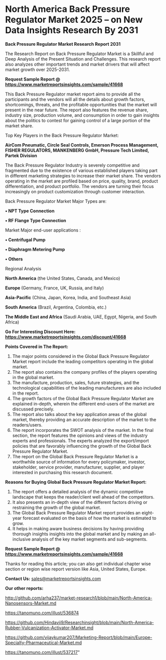 # North America Back Pressure Regulator Market 2025 – on New Data Insights Research By 2031

<strong>Back Pressure Regulator Market Research Report 2031</strong>

The Research Report on Back Pressure Regulator Market is a Skillful and Deep Analysis of the Present Situation and Challenges. This research report also analyzes other important trends and market drivers that will affect market growth over 2025-2031.

<strong>Request Sample Report @ <a href=https://www.marketreportsinsights.com/sample/41668>https://www.marketreportsinsights.com/sample/41668</a></strong>

This Back Pressure Regulator market report aims to provide all the participants and the vendors will all the details about growth factors, shortcomings, threats, and the profitable opportunities that the market will present in the near future. The report also features the revenue share, industry size, production volume, and consumption in order to gain insights about the politics to contest for gaining control of a large portion of the market share.

Top Key Players in the Back Pressure Regulator Market:

<strong>AirCom Pneumatic, Circle Seal Controls, Emerson Process Management, FISHER REGULATORS, MANKENBERG GmbH, Pressure Tech Limited, Partek Division</strong>

The Back Pressure Regulator Industry is severely competitive and fragmented due to the existence of various established players taking part in different marketing strategies to increase their market share. The vendors operating in the market are profiled based on price, quality, brand, product differentiation, and product portfolio. The vendors are turning their focus increasingly on product customization through customer interaction.

Back Pressure Regulator Market Major Types are:

<strong>•  NPT Type Connection

•  RF Flange Type Connection</strong>

Market Major end-user applications :

<strong>•  Centrifugal Pump

•  Diaphragm Metering Pump

•  Others</strong>

Regional Analysis

</u><strong><b>North America</b></strong> (the United States, Canada, and Mexico)

<strong><b>Europe </b></strong>(Germany, France, UK, Russia, and Italy)

<strong><b>Asia-Pacific</b></strong> (China, Japan, Korea, India, and Southeast Asia)

<strong><b>South America</b></strong> (Brazil, Argentina, Colombia, etc.)

<strong><b>The Middle East and Africa</b></strong> (Saudi Arabia, UAE, Egypt, Nigeria, and South Africa)

<strong>Go For Interesting Discount Here: <a href=https://www.marketreportsinsights.com/discount/41668>https://www.marketreportsinsights.com/discount/41668</a></strong>

<strong>Points Covered in The Report:</strong>
<ol>
  <li>The major points considered in the Global Back Pressure Regulator Market report include the leading competitors operating in the global market.</li>
  <li>The report also contains the company profiles of the players operating in the global market.</li>
  <li>The manufacture, production, sales, future strategies, and the technological capabilities of the leading manufacturers are also included in the report.</li>
  <li>The growth factors of the Global Back Pressure Regulator Market are explained in-depth, wherein the different end-users of the market are discussed precisely.</li>
  <li>The report also talks about the key application areas of the global market, thereby providing an accurate description of the market to the readers/users.</li>
  <li>The report incorporates the SWOT analysis of the market. In the final section, the report features the opinions and views of the industry experts and professionals. The experts analyzed the export/import policies that are favorably influencing the growth of the Global Back Pressure Regulator Market.</li>
  <li>The report on the Global Back Pressure Regulator Market is a worthwhile source of information for every policymaker, investor, stakeholder, service provider, manufacturer, supplier, and player interested in purchasing this research document.</li>
</ol>
<strong>Reasons for Buying Global Back Pressure Regulator Market Report:</strong>

<ol>
  <li>The report offers a detailed analysis of the dynamic competitive landscape that keeps the reader/client well ahead of the competitors.</li>
  <li>It also presents an in-depth view of the different factors driving or restraining the growth of the global market.</li>
  <li>The Global Back Pressure Regulator Market report provides an eight-year forecast evaluated on the basis of how the market is estimated to grow.</li>
  <li>It helps in making aware business decisions by having providing thorough insights insights into the global market and by making an all-inclusive analysis of the key market segments and sub-segments.</li>
</ol>
<strong>Request Sample Report @ <a href=https://www.marketreportsinsights.com/sample/41668>https://www.marketreportsinsights.com/sample/41668</a></strong>


Thanks for reading this article; you can also get individual chapter wise section or region wise report version like Asia, United States, Europe.

<strong>Contact Us:</strong>
sales@marketreportsinsights.com

<strong>Our other reports:</strong>

<a href=http://github.com/arha237/market-research1/blob/main/North-America-Nanosensors-Market.md>http://github.com/arha237/market-research1/blob/main/North-America-Nanosensors-Market.md</a>

<a href=https://tanomuno.com/illust/536874>https://tanomuno.com/illust/536874</a>

<a href=https://github.com/Hindavii9/Researchinsight/blob/main/North-America-Rubber-Vulcanization-Activator-Market.md>https://github.com/Hindavii9/Researchinsight/blob/main/North-America-Rubber-Vulcanization-Activator-Market.md</a>

<a href=https://github.com/vijaykumar207/Marketing-Report/blob/main/Europe-Specialty-Pharmaceutical-Market.md>https://github.com/vijaykumar207/Marketing-Report/blob/main/Europe-Specialty-Pharmaceutical-Market.md</a>

<a href=https://tanomuno.com/illust/537217>https://tanomuno.com/illust/537217</a>"

